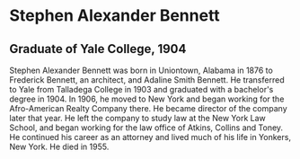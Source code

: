 # Stephen Alexander Bennett
## Graduate of Yale College, 1904
Stephen Alexander Bennett was born in Uniontown, Alabama in 1876 to Frederick Bennett, an architect, and Adaline Smith Bennett. He transferred to Yale from Talladega College in 1903 and graduated with a bachelor's degree in 1904. In 1906, he moved to New York and began working for the Afro-American Realty Company there. He became director of the company later that year. He left the company to study law at the New York Law School, and began working for the law office of Atkins, Collins and Toney. He continued his career as an attorney and lived much of his life in Yonkers, New York. He died in 1955.
